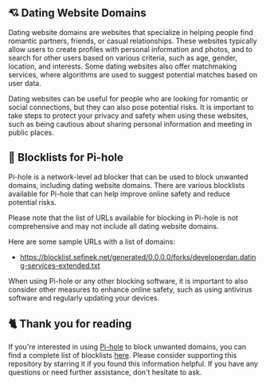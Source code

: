 ## 💘 Dating Website Domains
Dating website domains are websites that specialize in helping people find romantic partners, friends, or casual relationships.
These websites typically allow users to create profiles with personal information and photos, and to search for other users based on various criteria, such as age, gender, location, and interests.
Some dating websites also offer matchmaking services, where algorithms are used to suggest potential matches based on user data.

Dating websites can be useful for people who are looking for romantic or social connections, but they can also pose potential risks.
It is important to take steps to protect your privacy and safety when using these websites, such as being cautious about sharing personal information and meeting in public places.

## 🚫 Blocklists for Pi-hole
Pi-hole is a network-level ad blocker that can be used to block unwanted domains, including dating website domains.
There are various blocklists available for Pi-hole that can help improve online safety and reduce potential risks.

Please note that the list of URLs available for blocking in Pi-hole is not comprehensive and may not include all dating website domains.

Here are some sample URLs with a list of domains:
- https://blocklist.sefinek.net/generated/0.0.0.0/forks/developerdan.dating-services-extended.txt

When using Pi-hole or any other blocking software, it is important to also consider other measures to enhance online safety, such as using antivirus software and regularly updating your devices.

## 🐈 Thank you for reading
If you're interested in using [Pi-hole](../What%20is%20Pi-hole.md) to block unwanted domains, you can find a complete list of blocklists [here](../../lists/md/Pi-hole.md).
Please consider supporting this repository by starring it if you found this information helpful.
If you have any questions or need further assistance, don't hesitate to ask.